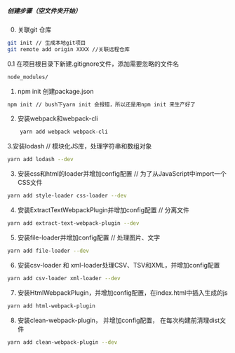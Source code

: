##### 创建步骤（空文件夹开始）
0. 关联git 仓库
```sh
git init // 生成本地git项目
git remote add origin XXXX //关联远程仓库 
```
0.1 在项目根目录下新建.gitignore文件，添加需要忽略的文件名
```sh
node_modules/
```
1. npm init 创建package.json
```sh
npm init // bush下yarn init 会报错，所以还是用npm init 来生产好了
```

2. 安装webpack和webpack-cli
```sh
    yarn add webpack webpack-cli
```

3.安装lodash // 模块化JS库，处理字符串和数组对象
```sh
yarn add lodash --dev
```

3. 安装css和html的loader并增加config配置 // 为了从JavaScript中import一个CSS文件
```sh
yarn add style-loader css-loader --dev
```

4. 安装ExtractTextWebpackPlugin并增加config配置 // 分离文件
```sh
yarn add extract-text-webpack-plugin --dev
```

5. 安装file-loader并增加config配置 // 处理图片、文字
```sh
yarn add file-loader --dev
```

6. 安装csv-loader 和 xml-loader处理CSV、TSV和XML，并增加config配置
```sh
yarn add csv-loader xml-loader --dev
```

7. 安装HtmlWebpackPlugin，并增加config配置，在index.html中插入生成的js
```sh
yarn add html-webpack-plugin
```

8. 安装clean-webpack-plugin， 并增加config配置， 在每次构建前清理dist文件
```sh
yarn add clean-webpack-plugin --dev
```
